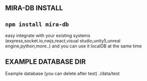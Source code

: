## MIRA-DB INSTALL
``` npm install mira-db ```
---
easy integrate with your existing systems (express,socket.io,nwjs,react,visual studio,unity5,unreal engine,python,more..) and you can use it localDB at the same time

## EXAMPLE DATABASE DIR ##
Example database (you can delete after test)
./data/test
